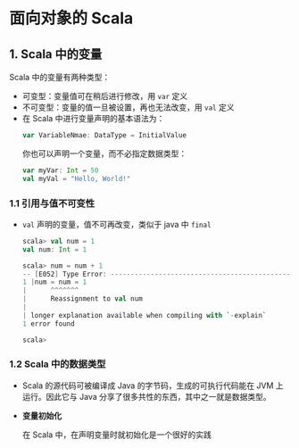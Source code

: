 # 面向对象的 Scala


## 1. Scala 中的变量
Scala 中的变量有两种类型：
* 可变型：变量值可在稍后进行修改，用 `var` 定义
* 不可变型：变量的值一旦被设置，再也无法改变，用 `val` 定义
* 在 Scala 中进行变量声明的基本语法为：
    ``` scala
    var VariableNmae: DataType = InitialValue
    ```
    你也可以声明一个变量，而不必指定数据类型：
    ``` scala
    var myVar: Int = 50
    val myVal = "Hello, World!"
    ```

### 1.1 引用与值不可变性
* `val` 声明的变量，值不可再改变，类似于 java 中 `final`
    ``` scala
    scala> val num = 1
    val num: Int = 1

    scala> num = num + 1
    -- [E052] Type Error: ----------------------------------------------------------
    1 |num = num = 1
    |      ^^^^^^^
    |      Reassignment to val num
    |
    | longer explanation available when compiling with `-explain`
    1 error found

    scala>
    ```

### 1.2 Scala 中的数据类型
* Scala 的源代码可被编译成 Java 的字节码，生成的可执行代码能在 JVM 上运行。因此它与 Java 分享了很多共性的东西，其中之一就是数据类型。

* **变量初始化**
    
    在 Scala 中，在声明变量时就初始化是一个很好的实践
